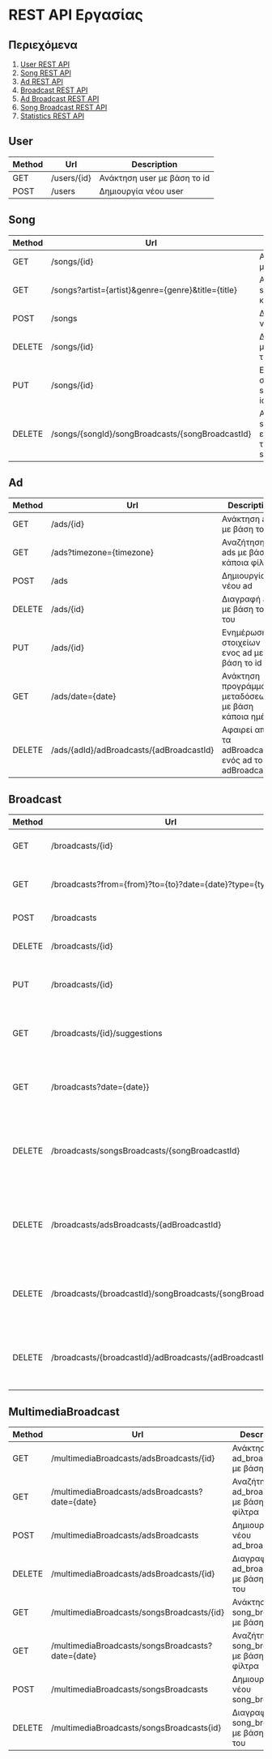 # REST API Εργασίας

## Περιεχόμενα

1. [User REST API](#user)
2. [Song REST API](#song)
3. [Ad REST API](#ad)
4. [Broadcast REST API](#broadcast)
5. [Ad Broadcast REST API](#ad-broadcast)
6. [Song Broadcast REST API](#song-broadcast)
7. [Statistics REST API](#statistics)

## User

| Method | Url         | Description                 |
|--------|-------------|-----------------------------|
| GET    | /users/{id} | Ανάκτηση user με βάση το id |
| POST   | /users      | Δημιουργία νέου user        |

## Song

| Method | Url                                                | Description                                     |
|--------|----------------------------------------------------|-------------------------------------------------|
| GET    | /songs/{id}                                        | Ανάκτηση song με βάση το id                     |
| GET    | /songs?artist={artist}&genre={genre}&title={title} | Αναζήτηση songs με βάση κάποια φίλτρα           |
| POST   | /songs                                             | Δημιουργία νέου song                            |
| DELETE | /songs/{id}                                        | Διαγραφή song με βάση το id του                 |
| PUT    | /songs/{id}                                        | Ενημέρωση στοιχείων ενος song με βάση το id του |
| DELETE | /songs/{songId}/songBroadcasts/{songBroadcastId}   | Αφαιρεί από τα songBroadcasts ενός τραγουδιού το songBroadcastId |

## Ad

| Method | Url                      | Description                                   |
|--------|--------------------------|-----------------------------------------------|
| GET    | /ads/{id}                | Ανάκτηση ad με βάση το id                     |
| GET    | /ads?timezone={timezone} | Αναζήτηση ads με βάση κάποια φίλτρα           |
| POST   | /ads                     | Δημιουργία νέου ad                            |
| DELETE | /ads/{id}                | Διαγραφή ad με βάση το id του                 |
| PUT    | /ads/{id}                | Ενημέρωση στοιχείων ενος ad με βάση το id του |
| GET    | /ads/date={date} | Ανάκτηση προγράμματος μεταδόσεων με βάση κάποια ημέρα   |
| DELETE | /ads/{adId}/adBroadcasts/{adBroadcastId}   | Αφαιρεί από τα adBroadcasts ενός ad το adBroadcastId |



## Broadcast

| Method | Url                                                     | Description                                                 |
|--------|---------------------------------------------------------|-------------------------------------------------------------|
| GET    | /broadcasts/{id}                                        | Ανάκτηση broadcast με βάση το id                            |
| GET    | /broadcasts?from={from}?to={to}?date={date}?type={type} | Αναζήτηση broadcasts με βάση κάποια φίλτρα                  |
| POST   | /broadcasts                                             | Δημιουργία νέου broadcast                                   |
| DELETE | /broadcasts/{id}                                        | Διαγραφή broadcasts με βάση το id του                       |
| PUT    | /broadcasts/{id}                                        | Ενημέρωση στοιχείων ενος broadcasts με βάση το id του       |
| GET    | /broadcasts/{id}/suggestions                            | Προτάσεις songs και ads για ενα broadcast με βάση το id του |
| GET    | /broadcasts?date={date}} | Ανάκτηση προγράμματος μεταδόσεων με βάση κάποια ημέρα     |
| DELETE | /broadcasts/songsBroadcasts/{songBroadcastId}  | Διαγραφή του songBroadcast από όσα broadcasts υπάρχει με βάση το songBroadcastId          |
| DELETE | /broadcasts/adsBroadcasts/{adBroadcastId}  | Διαγραφή του adBroadcast από όσα broadcasts υπάρχει με βάση το adBroadcastId          |
| DELETE | /broadcasts/{broadcastId}/songBroadcasts/{songBroadcastId}  | Διαγραφή του songBroadcast το τρέχον broadcast με βάση το songBroadcastId          |
| DELETE | /broadcasts/{broadcastId}/adBroadcasts/{adBroadcastId}}  | Διαγραφή του adBroadcast το τρέχον broadcast με βάση το adBroadcastId          |

## MultimediaBroadcast

| Method | Url                        | Description                                   |
|--------|----------------------------|-----------------------------------------------|
| GET    | /multimediaBroadcasts/adsBroadcasts/{id}           | Ανάκτηση ad_broadcast με βάση το id            |
| GET    | /multimediaBroadcasts/adsBroadcasts?date={date}   | Αναζήτηση ad_broadcasts με βάση κάποια φίλτρα  |
| POST   | /multimediaBroadcasts/adsBroadcasts                | Δημιουργία νέου ad_broadcast                   |
| DELETE | /multimediaBroadcasts/adsBroadcasts/{id}           | Διαγραφή ad_broadcast με βάση το id του        |
| GET    | /multimediaBroadcasts/songsBroadcasts/{id}         | Ανάκτηση song_broadcast με βάση το id          |
| GET    | /multimediaBroadcasts/songsBroadcasts?date={date} | Αναζήτηση song_broadcast με βάση κάποια φίλτρα |
| POST   | /multimediaBroadcasts/songsBroadcasts              | Δημιουργία νέου song_broadcast                 |
| DELETE | /multimediaBroadcasts/songsBroadcasts{id}          | Διαγραφή song_broadcast με βάση το id του      |
